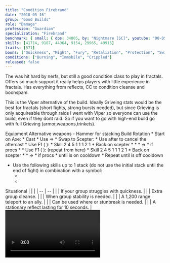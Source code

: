 ```yaml
---
title: "Condition Firebrand"
date: "2018-05-16"
group: "Good Builds"
role: "Damage"
profession: "Guardian"
specialization: "Firebrand"
benchmark: { small: { dps: 34005, by: "Nightmare [SC]", youtube: "00-DS9GbzeE" }}
skills: [41714, 9187, 44364, 9154, 29965, 40915]
traits: [571]
boons: ["Quickness", "Might", "Fury", "Retaliation", "Protection", "Swiftness", "Regeneration", "Vigor", "Aegis", "Stability", "Resistance"]
conditions: ["Burning", "Immobile", "Crippled"]
released: false
---
```


The <Specialization name="firebrand" prefix="condition"/> was hit hard by nerfs, but still a good condition class to play in fractals. Offers so much support it really helps players with little experience in fractals. Has everything from reflects, CC to condition cleanse and boonspam.

This is the Viper alternative of the build. Ideally Griveing stats would be the best for fractals (short fights, strong bursts needed), but since Grieving is only acquireable through raids I went with Viper so everyone can use the build, even if they dont raid. So if you want to go with high-end build go with full Grieving (armor,weapons,trinkets).

<Divider>
Equipment
</Divider>

<Grid>
<Column>
<Armor helmId="74412" helmRuneId="83502" helmRuneCount="6" helmAffix="Viper" helmRune="Renegade" shouldersId="72557" shouldersRuneId="83502" shouldersRuneCount="6" shouldersAffix="Viper" shouldersRune="Renegade" coatId="76377" coatRuneId="83502" coatRuneCount="6" coatAffix="Viper" coatRune="Renegade" glovesId="76776" glovesRuneId="83502" glovesRuneCount="6" glovesAffix="Viper" glovesRune="Renegade" leggingsId="48076" leggingsRuneId="83502" leggingsRuneCount="6" leggingsAffix="Viper" leggingsRune="Renegade" bootsId="72548" bootsRuneId="83502" bootsRuneCount="6" bootsAffix="Viper" bootsRune="Renegade"/>
</Column>

<Column>
<Weapons weapon1MainId="76688" weapon1MainSigil1Id="24624" weapon1MainSigil2Id="" weapon1MainType="Scepter" weapon1MainAffix="Viper" weapon1MainSigil1="Smoldering" weapon1MainSigil2="" weapon1OffId="76271" weapon1OffSigilId="44950" weapon1OffType="Torch" weapon1OffAffix="Viper" weapon1OffSigil="Smoldering" weapon2MainId="77122" weapon2MainSigil1Id="24624" weapon2MainType="Axe" weapon2MainAffix="Viper" weapon2MainSigil1="Smoldering" weapon2OffId="" weapon2OffSigilId="" weapon2OffType="" weapon2OffAffix="" weapon2OffSigil=""/>

<Card>
<CardHeader>
Alternative weapons
</CardHeader>
<CardContent>
- Hammer for <Boon name="might"/> stacking
</CardContent>
</Card>
</Column>

<Column>
<Trinkets backItemId="79830" backItemStatId="1113" backItemAffix="Viper" accessory1Id="80002" accessory1StatId="1113" accessory1Affix="Viper" accessory2Id="79745" accessory2StatId="1113" accessory2Affix="Viper" amuletId="79980" amuletStatId="1113" amuletAffix="Viper" ring1Id="80793" ring1StatId="1113" ring1Affix="Viper" ring2Id="79710" ring2StatId="1113" ring2Affix="Viper"/>

<Consumables foodId="84550" utilityId="77567" infusionId="37130"/>
</Column>
</Grid>

<Divider>
Build
</Divider>

<Grid>
<Column width="9">
<Traits traits1Id="16" traits1="Radiance" traits1Selected="574,565,579" traits2Id="42" traits2="Zeal" traits2Selected="634,1556,2017" traits3Id="62" traits3="Firebrand" traits3Selected="2086,2116,2159"/>
<Card>
<CardHeader>
Rotation
</CardHeader>
<CardContent>
* Start on Axe:
  * Cast <Skill id="40624"/>
  * Use <Skill id="9104"/> => <Skill id="9089"/>
* Swap to Scepter:
  * Use <Skill id="9098"/> after <Skill id="9090"/> to cancel the aftercast
* Use F1 (<Skill id="44364"/> ):
  * Skill 2 4 5 1 1 1 2 1
* Back on scepter  
  * <Skill id="9090"/>
  * <Skill id="9154"/>
  * <Skill id="9104"/> => <Skill id="9089"/>
  * <Skill id="9089"/> if <Trait id="567"/> procs
  * <Skill id="9090"/>
* Use F1 (<Skill id="44364"/> ): (repeat from here)
  * Skill 2 4 5 1 1 1 2 1
* Back on scepter  
  * <Skill id="9090"/>
   * <Skill id="9104"/> => <Skill id="9089"/>
  * <Skill id="9089"/> if <Trait id="567"/> procs
  * <Skill id="9098"/> until <Skill id="9090"/> is on cooldown
* Repeat until <Skill id="9154"/> is off cooldown
  
* Use the following skills up to 1 stack (do not use the initial stack until the end of fight) in combination with a symbol:
  * <Skill id="46148"/>
  * <Skill id="40915"/>
</CardContent>
</Card>
</Column>


<Column>
<Skills weapon1Skill1="" weapon1Skill2="" weapon1Skill3="" weapon1Skill4="" weapon1Skill5="" utilitySkill1="41714" utilitySkill2="46148" utilitySkill3="40915" utilitySkill4="9151" utilitySkill5="9154"/>
<Card>
<CardHeader>
Situational
</CardHeader>
<CardContent>
| | |
| -- | -- |
| <Skill id="29965" size="big" text="false"/> | If your group struggles with quickness. |
| <Skill id="45460" size="big" text="false"/> | Extra group cleanse. |
| <Skill id="43357" size="big" text="false"/> | When group stability is needed. |
| <Skill id="9246" size="big" text="false"/> | A 1,200 range teleport to an ally. |
| <Skill id="9153" size="big" text="false"/> | Can be used where <Boon name="stability"/> or stunbreak is needed. |
| <Skill id="9251" size="big" text="false"/> | A stationary reflect lasting for 10 seconds. |
</CardContent>
</Card>
<Video videoId="3D5AodiyTdk" videoTitle="Large Hitbox: 31.8k DPS by Nightmare [SC]"/>
<Card>
<CardHeader>
CC skills
</CardHeader>
<CardContent>
| | |
| -- | -- |
| <Skill id="45402"/> | 150 damage |
| <Skill id="45402"/> | 150 damage |
| <Skill id="9093"/> | 300 damage |
</CardContent>
</Card>
</Column>
</Grid>
